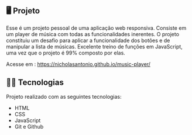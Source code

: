 ## 🖥️ Projeto

  Esse é um projeto pessoal de uma aplicação web responsiva. Consiste em um player de música com todas as funcionalidades inerentes. O projeto constituiu um desafio para aplicar a funcionalidade dos botões e de manipular a lista de músicas. Excelente treino de funções em JavaScript, uma vez que o projeto é 99% composto por elas.

  Acesse em :  https://nicholasantonio.github.io/music-player/
  
## 👨‍💻 Tecnologias
Projeto realizado com as seguintes tecnologias:

- HTML
- CSS
- JavaScript
- Git e Github
